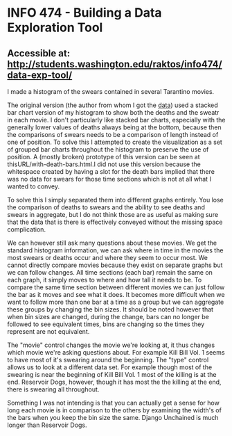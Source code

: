 # INFO 474 - Building a Data Exploration Tool

## Accessible at: http://students.washington.edu/raktos/info474/data-exp-tool/

I made a histogram of the swears contained in several Tarantino movies.

The original version (the author from whom I got the [data](https://github.com/fivethirtyeight/data))
used a stacked bar chart version of my histogram to show both the deaths and the sweatr in each
movie. I don't particularly like stacked bar charts, especially with the generally lower values of deaths
always being at the bottom, because then the comparisons of swears needs to be a comparison of length
instead of one of position. To solve this I attempted to create the visualization as a set of grouped
bar charts throughout the histogram to preserve the use of position. A (mostly broken) prototype of this version can be seen
at thisURL/with-death-bars.html.I did not use this version because the whitespace created by having a slot
for the death bars implied that there was no data for swears for those time sections which is not at all what
I wanted to convey.

To solve this I simply separated them into different graphs entirely. You lose the comparison of deaths to
swears and the ability to see deaths and swears in aggregate, but I do not think those are as useful as making
sure that the data that is there is effectively conveyed without the missing space complication.

We can however still ask many questions about these movies. We get the standard histogram information, we can ask
where in time in the movies the most swears or deaths occur and where they seem to occur most. We cannot directly compare movies because they exist
on separate graphs but we can follow changes. All time sections (each bar) remain the same on each graph, it
simply moves to where and how tall it needs to be. To compare the same time section between different movies we
can just follow the bar as it moves and see what it does. It becomes more difficult when we want to follow more
than one bar at a time as a group but we can aggregate these groups by changing the bin sizes. It should be noted however
that when bin sizes are changed, during the change, bars can no longer be followed to see equivalent times, bins are changing
so the times they represent are not equivalent.

The "movie" control changes the movie we're looking at, it thus changes which movie we're asking questions about.
For example Kill Bill Vol. 1 seems to have most of it's swearing around the beginning. The "type" control allows us
to look at a different data set. For example though most of the swearing is near the beginning of Kill Bill Vol. 1
most of the killing is at the end. Reservoir Dogs, however, though it has most the the killing at the end, there is swearing
all throughout.

Something I was not intending is that you can actually get a sense for how long each movie is in comparison to the
others by examining the width's of the bars when you keep the bin size the same. Django Unchained is much
longer than Reservoir Dogs.